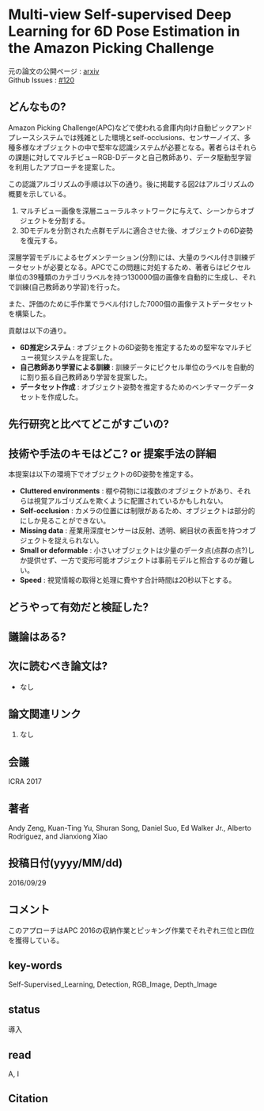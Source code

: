 # Multi-view Self-supervised Deep Learning for 6D Pose Estimation in the Amazon Picking Challenge

元の論文の公開ページ : [arxiv](https://arxiv.org/abs/1609.09475)  
Github Issues : [#120](https://github.com/Obarads/obarads.github.io/issues/120)

## どんなもの?
Amazon Picking Challenge(APC)などで使われる倉庫内向け自動ピックアンドプレースシステムでは残雑とした環境とself-occlusions、センサーノイズ、多種多様なオブジェクトの中で堅牢な認識システムが必要となる。著者らはそれらの課題に対してマルチビューRGB-Dデータと自己教師あり、データ駆動型学習を利用したアプローチを提案した。

この認識アルゴリズムの手順は以下の通り。後に掲載する図2はアルゴリズムの概要を示している。

1. マルチビュー画像を深層ニューラルネットワークに与えて、シーンからオブジェクトを分割する。
2. 3Dモデルを分割された点群モデルに適合させた後、オブジェクトの6D姿勢を復元する。

深層学習モデルによるセグメンテーション(分割)には、大量のラベル付き訓練データセットが必要となる。APCでこの問題に対処するため、著者らはピクセル単位の39種類のカテゴリラベルを持つ130000個の画像を自動的に生成し、それで訓練(自己教師あり学習)を行った。

また、評価のために手作業でラベル付けした7000個の画像テストデータセットを構築した。

貢献は以下の通り。

- **6D推定システム** : オブジェクトの6D姿勢を推定するための堅牢なマルチビュー視覚システムを提案した。
- **自己教師あり学習による訓練** : 訓練データにピクセル単位のラベルを自動的に割り振る自己教師あり学習を提案した。
- **データセット作成** : オブジェクト姿勢を推定するためのベンチマークデータセットを作成した。

## 先行研究と比べてどこがすごいの?

## 技術や手法のキモはどこ? or 提案手法の詳細
本提案は以下の環境下でオブジェクトの6D姿勢を推定する。

- **Cluttered environments** : 棚や荷物には複数のオブジェクトがあり、それらは視覚アルゴリズムを欺くように配置されているかもしれない。
- **Self-occlusion** : カメラの位置には制限があるため、オブジェクトは部分的にしか見ることができない。
- **Missing data** : 産業用深度センサーは反射、透明、網目状の表面を持つオブジェクトを捉えられない。
- **Small or deformable** : 小さいオブジェクトは少量のデータ点(点群の点?)しか提供せず、一方で変形可能オブジェクトは事前モデルと照合するのが難しい。
- **Speed** : 視覚情報の取得と処理に費やす合計時間は20秒以下とする。

## どうやって有効だと検証した?

## 議論はある?

## 次に読むべき論文は?
- なし

## 論文関連リンク
1. なし

## 会議
ICRA 2017

## 著者
Andy Zeng, Kuan-Ting Yu, Shuran Song, Daniel Suo, Ed Walker Jr., Alberto Rodriguez, and Jianxiong Xiao

## 投稿日付(yyyy/MM/dd)
2016/09/29

## コメント
このアプローチはAPC 2016の収納作業とピッキング作業でそれぞれ三位と四位を獲得している。

## key-words
Self-Supervised_Learning, Detection, RGB_Image, Depth_Image

## status
導入

## read
A, I

## Citation
